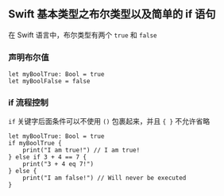 ## Swift 基本类型之布尔类型以及简单的 if 语句

在 Swift 语言中，布尔类型有两个 `true` 和 `false` 

### 声明布尔值

```
let myBoolTrue: Bool = true
let myBoolFalse = false
```

### if 流程控制

`if` 关键字后面条件可以不使用 `()` 包裹起来，并且 `{ }` 不允许省略

```
let myBoolTrue: Bool = true
if myBoolTrue {
    print("I am true!") // I am true!
} else if 3 + 4 == 7 {
    print("3 + 4 eq 7!")
} else {
    print("I am false!") // Will never be executed
}
```